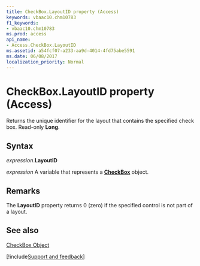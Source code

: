```yaml
---
title: CheckBox.LayoutID property (Access)
keywords: vbaac10.chm10783
f1_keywords:
- vbaac10.chm10783
ms.prod: access
api_name:
- Access.CheckBox.LayoutID
ms.assetid: a54fcf07-a233-aa9d-4014-4fd75abe5591
ms.date: 06/08/2017
localization_priority: Normal
---
```



# CheckBox.LayoutID property (Access)

Returns the unique identifier for the layout that contains the specified check box. Read-only  **Long**.


## Syntax

_expression_.**LayoutID**

_expression_ A variable that represents a **[CheckBox](Access.CheckBox.md)** object.


## Remarks

The  **LayoutID** property returns 0 (zero) if the specified control is not part of a layout.


## See also


[CheckBox Object](Access.CheckBox.md)

[!include[Support and feedback](~/includes/feedback-boilerplate.md)]